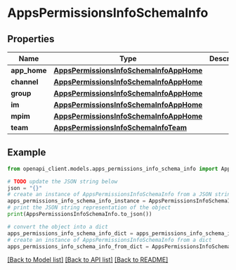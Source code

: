 # AppsPermissionsInfoSchemaInfo


## Properties

Name | Type | Description | Notes
------------ | ------------- | ------------- | -------------
**app_home** | [**AppsPermissionsInfoSchemaInfoAppHome**](AppsPermissionsInfoSchemaInfoAppHome.md) |  | 
**channel** | [**AppsPermissionsInfoSchemaInfoAppHome**](AppsPermissionsInfoSchemaInfoAppHome.md) |  | 
**group** | [**AppsPermissionsInfoSchemaInfoAppHome**](AppsPermissionsInfoSchemaInfoAppHome.md) |  | 
**im** | [**AppsPermissionsInfoSchemaInfoAppHome**](AppsPermissionsInfoSchemaInfoAppHome.md) |  | 
**mpim** | [**AppsPermissionsInfoSchemaInfoAppHome**](AppsPermissionsInfoSchemaInfoAppHome.md) |  | 
**team** | [**AppsPermissionsInfoSchemaInfoTeam**](AppsPermissionsInfoSchemaInfoTeam.md) |  | 

## Example

```python
from openapi_client.models.apps_permissions_info_schema_info import AppsPermissionsInfoSchemaInfo

# TODO update the JSON string below
json = "{}"
# create an instance of AppsPermissionsInfoSchemaInfo from a JSON string
apps_permissions_info_schema_info_instance = AppsPermissionsInfoSchemaInfo.from_json(json)
# print the JSON string representation of the object
print(AppsPermissionsInfoSchemaInfo.to_json())

# convert the object into a dict
apps_permissions_info_schema_info_dict = apps_permissions_info_schema_info_instance.to_dict()
# create an instance of AppsPermissionsInfoSchemaInfo from a dict
apps_permissions_info_schema_info_from_dict = AppsPermissionsInfoSchemaInfo.from_dict(apps_permissions_info_schema_info_dict)
```
[[Back to Model list]](../README.md#documentation-for-models) [[Back to API list]](../README.md#documentation-for-api-endpoints) [[Back to README]](../README.md)


